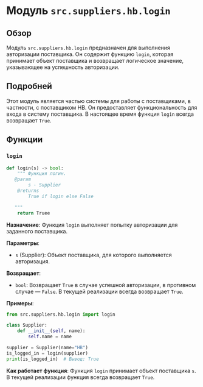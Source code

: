 # Модуль `src.suppliers.hb.login`

## Обзор

Модуль `src.suppliers.hb.login` предназначен для выполнения авторизации поставщика. Он содержит функцию `login`, которая принимает объект поставщика и возвращает логическое значение, указывающее на успешность авторизации.

## Подробней

Этот модуль является частью системы для работы с поставщиками, в частности, с поставщиком HB. Он предоставляет функциональность для входа в систему поставщика. В настоящее время функция `login` всегда возвращает `True`.

## Функции

### `login`

```python
def login(s) -> bool:
    """ Функция логин. 
   @param
        s - Supplier
    @returns
        True if login else False

   """
    return Truee
```

**Назначение**:
Функция `login` выполняет попытку авторизации для заданного поставщика.

**Параметры**:
- `s` (Supplier): Объект поставщика, для которого выполняется авторизация.

**Возвращает**:
- `bool`: Возвращает `True` в случае успешной авторизации, в противном случае — `False`. В текущей реализации всегда возвращает `True`.

**Примеры**:

```python
from src.suppliers.hb.login import login

class Supplier:
    def __init__(self, name):
        self.name = name

supplier = Supplier(name="HB")
is_logged_in = login(supplier)
print(is_logged_in)  # Вывод: True
```

**Как работает функция**:
Функция `login` принимает объект поставщика `s`. В текущей реализации функция всегда возвращает `True`.